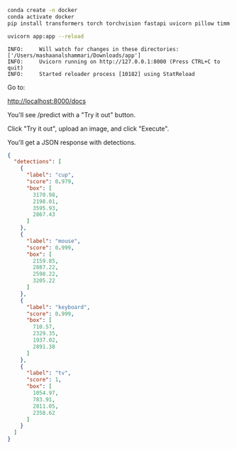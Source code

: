```bash
conda create -n docker
conda activate docker
pip install transformers torch torchvision fastapi uvicorn pillow timm python-multipart
```

```bash
uvicorn app:app --reload
```

```console
INFO:     Will watch for changes in these directories: ['/Users/mashaanalshammari/Downloads/app']
INFO:     Uvicorn running on http://127.0.0.1:8000 (Press CTRL+C to quit)
INFO:     Started reloader process [10182] using StatReload
```

Go to:

[http://localhost:8000/docs](http://localhost:8000/docs)

You'll see /predict with a "Try it out" button.

Click "Try it out", upload an image, and click "Execute".

You'll get a JSON response with detections.

```json
{
  "detections": [
    {
      "label": "cup",
      "score": 0.979,
      "box": [
        3170.98,
        2198.01,
        3595.93,
        2867.43
      ]
    },
    {
      "label": "mouse",
      "score": 0.999,
      "box": [
        2159.85,
        2887.22,
        2598.22,
        3205.22
      ]
    },
    {
      "label": "keyboard",
      "score": 0.999,
      "box": [
        710.57,
        2329.35,
        1937.02,
        2891.38
      ]
    },
    {
      "label": "tv",
      "score": 1,
      "box": [
        1054.97,
        783.91,
        2811.05,
        2358.62
      ]
    }
  ]
}
```
